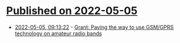 # [Published on 2022-05-05](index.md)

* [2022-05-05, 09:13:22](https://news.ycombinator.com/item?id=31271207) - [Grant: Paving the way to use GSM/GPRS technology on amateur radio bands](https://www.ampr.org/grants/grant-paving-the-way-to-use-gsm-gprs-technology-on-amateur-radio-bands/)
